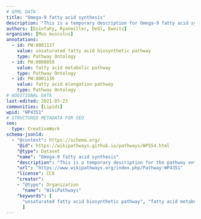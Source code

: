 ```yaml
---
# GPML DATA
title: "Omega-9 fatty acid synthesis"
description: "This is a temporary description for Omega-9 fatty acid synthesis"
authors: [Eoinfahy, Ryanmiller, DeSl, Eweitz]
organisms: [Mus musculus]
annotations:
  - id: PW:0001137
    value: unsaturated fatty acid biosynthetic pathway
    type: Pathway Ontology
  - id: PW:0000058
    value: fatty acid metabolic pathway
    type: Pathway Ontology
  - id: PW:0001136
    value: fatty acid elongation pathway
    type: Pathway Ontology
# ADDITIONAL DATA
last-edited: 2021-05-23
communities: [Lipids]
wpid: "WP4351"
# STRUCTURED METADATA FOR SEO
seo:
  type: CreativeWork
schema-jsonld:
  - "@context": https://schema.org/
    "@id": https://wikipathways.github.io/pathways/WP554.html
    "@type": Dataset
    "name": "Omega-9 fatty acid synthesis"
    "description": "This is a temporary description for the pathway entitled: Omega-9 fatty acid synthesis"
    "url": "https://www.wikipathways.org/index.php/Pathway:WP4351"
    "license": CC0
    "creator":
    - "@type": Organization
      "name": "WikiPathways"
    "keywords": [
      "unsaturated fatty acid biosynthetic pathway", "fatty acid metabolic pathway", "fatty acid elongation pathway",
      ]
---
```

